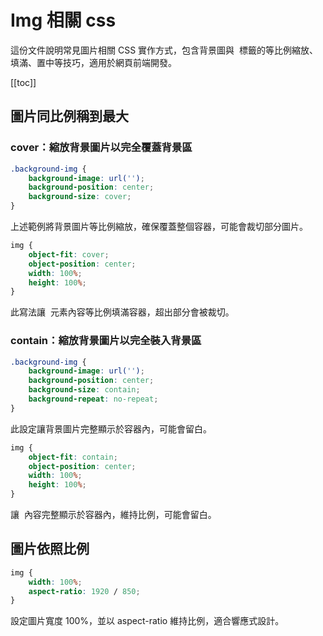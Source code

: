 # Img 相關 css

這份文件說明常見圖片相關 CSS 實作方式，包含背景圖與 <img> 標籤的等比例縮放、填滿、置中等技巧，適用於網頁前端開發。

[[toc]]

## 圖片同比例稱到最大

### cover：縮放背景圖片以完全覆蓋背景區

```css
.background-img {
    background-image: url('');
    background-position: center;
    background-size: cover;
}
```
上述範例將背景圖片等比例縮放，確保覆蓋整個容器，可能會裁切部分圖片。

```css
img {
    object-fit: cover;
    object-position: center;
    width: 100%;
    height: 100%;
}
```
此寫法讓 <img> 元素內容等比例填滿容器，超出部分會被裁切。

### contain：縮放背景圖片以完全裝入背景區

```css
.background-img {
    background-image: url('');
    background-position: center;
    background-size: contain;
    background-repeat: no-repeat;
}
```
此設定讓背景圖片完整顯示於容器內，可能會留白。

```css
img {
    object-fit: contain;
    object-position: center;
    width: 100%;
    height: 100%;
}
```
讓 <img> 內容完整顯示於容器內，維持比例，可能會留白。

## 圖片依照比例

```css
img {
    width: 100%;
    aspect-ratio: 1920 / 850;
}
```
設定圖片寬度 100%，並以 aspect-ratio 維持比例，適合響應式設計。
